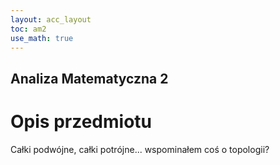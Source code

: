 ```yaml
---
layout: acc_layout
toc: am2
use_math: true 
---
```


Analiza Matematyczna 2
---

# Opis przedmiotu

Całki podwójne, całki potrójne... wspominałem coś o topologii?